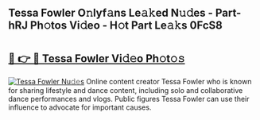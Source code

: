 ## Tessa Fowler O𝚗lyf𝚊ns Le𝚊𝚔ed N𝚞𝚍es - Part-hRJ Ph𝚘tos Vi𝚍eo - H𝚘t Part Le𝚊𝚔s 0FcS8

# <h2><a href="http://hf8ss8.feru.top/?c=Tessa+Fowler">🔗 👉 🔴 Tessa Fowler Vi𝚍𝚎o Ph𝚘t𝚘𝚜</a></h2>

[![Tessa Fowler Nu𝚍𝚎s](https://i.imgur.com/0TWrTi3.gif)](http://hf8ss8.feru.top/?c=Tessa+Fowler)
Online content creator Tessa Fowler who is known for sharing lifestyle and dance content, including solo and collaborative dance performances and vlogs. Public figures Tessa Fowler can use their influence to advocate for important causes. 
